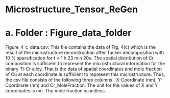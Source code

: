 # Microstructure_Tensor_ReGen

# a. Folder : Figure_data_folder

Figure_4_c_data.csv: This file contains the data of  Fig. 4(c) which is the result of the microstructure reconstruction after Tucker decomposition with 10 % sparsification for t = 1 h 23 min 20s. The spatial distribution of Cr composition is sufficient to represent the microstructural information for the binary Ti-Cr alloy. That is the data  of spatial coordinates and mole fraction of Cu at each coordinate is sufficient to represent this microstructure. Thus, the csv file consists of the following three columns : X-Coordinate (nm), Y-Coordinate (nm) and Cr_MoleFraction.  The unit for the values of X and Y coordinates is nm. The mole fraction is unitless. 
